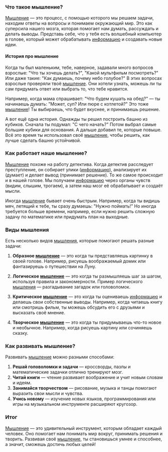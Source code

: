 ### Что такое мышление?

[Мышление](KIDBOOK/learning/knowledge_structure/concepts/Мышление.md) — это процесс, с помощью которого мы решаем задачи, находим ответы на вопросы и понимаем окружающий мир. Это как суперсила нашего мозга, которая помогает нам думать, рассуждать и делать выводы. Представь себе, что у тебя есть волшебный компьютер в голове, который может обрабатывать [информацию](KIDBOOK/learning/knowledge_structure/concepts/Информация.md) и создавать новые идеи.

#### История про мышление

Когда ты был маленьким, тебе, наверное, задавали много вопросов взрослые: "Что ты хочешь делать?", "Какой мультфильм посмотреть?" Или даже такие: "Как думаешь, почему небо голубое?" В этих вопросах взрослые проверяли твоё [мышление](KIDBOOK/learning/knowledge_structure/concepts/Мышление.md). Они хотели узнать, можешь ли ты сам придумать ответ или выбрать то, что тебе нравится.

Например, когда мама спрашивает: "Что будем кушать на обед?" — ты начинаешь думать: "Может, суп? Или пюре с котлетой?" Это тоже [мышление](KIDBOOK/learning/knowledge_structure/concepts/Мышление.md)! Ты выбираешь, что будет вкуснее, и принимаешь решение.

А вот ещё одна история. Однажды ты решил построить башню из кубиков. Сначала ты подумал: "С чего начать?" Потом выбрал самые большие кубики для основания. А дальше добавил те, которые повыше. Всё это время ты использовал своё [мышление](KIDBOOK/learning/knowledge_structure/concepts/Мышление.md), чтобы решить, как лучше сделать башню устойчивой.

### Как работает наше мышление?

[Мышление](KIDBOOK/learning/knowledge_structure/concepts/Мышление.md) похоже на работу детектива. Когда детектив расследует преступление, он собирает улики ([информацию](KIDBOOK/learning/knowledge_structure/concepts/Информация.md)), анализирует их (думает) и делает вывод (принимает решение). То же самое происходит и в нашей голове. Мы получаем [информацию](KIDBOOK/learning/knowledge_structure/concepts/Информация.md) через органы чувств (видим, слышим, трогаем), а затем наш мозг её обрабатывает и создаёт мысли.

Иногда [мышление](KIDBOOK/learning/knowledge_structure/concepts/Мышление.md) бывает очень быстрым. Например, когда ты видишь мяч, летящий к тебе, ты сразу думаешь: "Нужно поймать!" Но иногда требуется больше времени, например, если нужно решить сложную задачу по математике или придумать план на выходные.

### Виды мышления

Есть несколько видов [мышления](KIDBOOK/learning/knowledge_structure/concepts/Мышление.md), которые помогают решать разные задачи:

1. **Образное [мышление](KIDBOOK/learning/knowledge_structure/concepts/Мышление.md)** — это когда ты представляешь картинку в своей голове. Например, рисуешь воображаемый домик или фантазируешь о путешествии на Луну.
   
2. **Логическое [мышление](KIDBOOK/learning/knowledge_structure/concepts/Мышление.md)** — это когда ты размышляешь шаг за шагом, используя правила и закономерности. Пример логического [мышления](KIDBOOK/learning/knowledge_structure/concepts/Мышление.md) — разгадывание загадок или головоломок.

3. **Критическое [мышление](KIDBOOK/learning/knowledge_structure/concepts/Мышление.md)** — это когда ты оцениваешь [информацию](KIDBOOK/learning/knowledge_structure/concepts/Информация.md) и делаешь свои собственные выводы. Например, когда читаешь книгу или смотришь фильм, ты можешь обсудить его с друзьями и высказать своё мнение.

4. **Творческое [мышление](KIDBOOK/learning/knowledge_structure/concepts/Мышление.md)** — это когда ты придумываешь что-то новое и необычное. Например, когда рисуешь картину или сочиняешь сказку.

### Как развивать мышление?

Развивать [мышление](KIDBOOK/learning/knowledge_structure/concepts/Мышление.md) можно разными способами:

1. **Решай головоломки и задачи** — кроссворды, пазлы и математические задачки отлично тренируют мозг.
2. **Читай книги** — чтение развивает воображение и учит новым словам и идеям.
3. **Занимайся творчеством** — рисование, музыка и танцы помогают выразить свои мысли и чувства.
4. **Учись новому** — изучение новых языков, программирования или игры на музыкальном инструменте расширяют кругозор.

### Итог

[Мышление](KIDBOOK/learning/knowledge_structure/concepts/Мышление.md) — это удивительный инструмент, которым обладает каждый человек. Оно помогает нам понимать мир вокруг, принимать решения и творить. Развивая своё [мышление](KIDBOOK/learning/knowledge_structure/concepts/Мышление.md), ты становишься умнее и способнее, а значит, сможешь достичь любых целей!